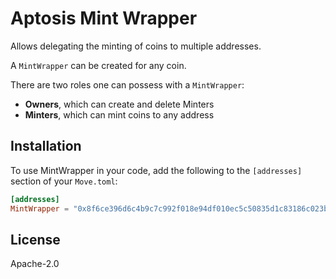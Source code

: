 # Aptosis Mint Wrapper

Allows delegating the minting of coins to multiple addresses.

A `MintWrapper` can be created for any coin.

There are two roles one can possess with a `MintWrapper`:

- **Owners**, which can create and delete Minters
- **Minters**, which can mint coins to any address

## Installation

To use MintWrapper in your code, add the following to the `[addresses]` section of your `Move.toml`:

```toml
[addresses]
MintWrapper = "0x8f6ce396d6c4b9c7c992f018e94df010ec5c50835d1c83186c023bfa22df638c"
```

## License

Apache-2.0
